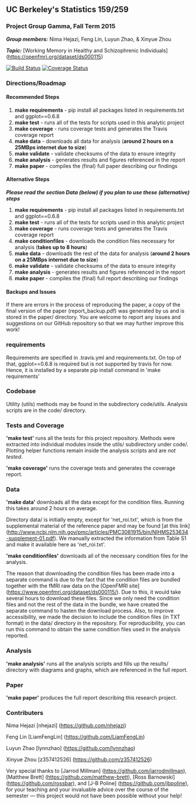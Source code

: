 ## UC Berkeley's Statistics 159/259
### Project Group Gamma, Fall Term 2015 

_**Group members:**_ Nima Hejazi, Feng Lin, Luyun Zhao, & Xinyue Zhou

_**Topic:**_ [Working Memory in Healthy and Schizophrenic Individuals] (https://openfmri.org/dataset/ds000115)

[![Build Status](https://travis-ci.org/berkeley-stat159/project-gamma.svg?branch=master)](https://travis-ci.org/berkeley-stat159/project-gamma?branch=master)
[![Coverage Status](https://coveralls.io/repos/berkeley-stat159/project-gamma/badge.svg?branch=master)](https://coveralls.io/r/berkeley-stat159/project-gamma?branch=master)

### Directions/Roadmap
#### Recommended Steps
1. __make requirements__ - pip install all packages listed in requirements.txt and ggplot==0.6.8
2. __make test__ - runs all of the tests for scripts used in this analytic project
3. __make coverage__ - runs coverage tests and generates the Travis coverage report
4. __make data__ - downloads all data for analysis (__around 2 hours on a 25MBps internet due to size__)
5. __make validate__ - validate checksums of the data to ensure integrity
6. __make analysis__ - generates results and figures referenced in the report
7. __make paper__ - compiles the (final) full paper describing our findings

#### Alternative Steps
_**Please read the section Data (below) if you plan to use these (alternative) steps**_

1. __make requirements__ - pip install all packages listed in requirements.txt and ggplot==0.6.8
2. __make test__ - runs all of the tests for scripts used in this analytic project
3. __make coverage__ - runs coverage tests and generates the Travis coverage report
4. __make conditionfiles__ - downloads the condition files necessary for analysis (__takes up to 8 hours__)
5. __make data__ - downloads the rest of the data for analysis (__around 2 hours on a 25MBps internet due to size__)
6. __make validate__ - validate checksums of the data to ensure integrity
7. __make analysis__ - generates results and figures referenced in the report
8. __make paper__ - compiles the (final) full report describing our findings

#### Backups and Issues

If there are errors in the process of reproducing the paper, a copy of the final version of the paper (report_backup.pdf) was generated by us and is stored in the paper/ directory. You are welcome to report any issues and suggestions on our GitHub repository so that we may further improve this work!

### requirements
Requirements are specified in .travis.yml and requirements.txt. On top of that, ggplot==0.6.8 is required but is not supported
by travis for now. Hence, it is installed by a separate pip install command in 'make requirements'

### Codebase 

Utility (utils) methods may be found in the subdirectory code/utils. Analysis scripts are in the code/ directory. 

### Tests and Coverage

__'make test'__ runs all the tests for this project repository. Methods were extracted into individual modules inside the utils/ subdirectory under code/. Plotting helper functions remain inside the analysis scripts and are _not tested_.

__'make coverage'__ runs the coverage tests and generates the coverage report.

### Data

__'make data'__ downloads all the data except for the condition files. Running this takes around 2 hours on average. 

Directory data/ is initially empty, except for 'net_roi.txt', which is from the supplemental material of the reference paper and may be found [at this link] (http://www.ncbi.nlm.nih.gov/pmc/articles/PMC3081915/bin/NIHMS253634-supplement-01.pdf). We manually extracted the information from Table S1 and make it available here as 'net_roi.txt'.

__'make conditionfiles'__ downloads all of the necessary condition files for the analysis.

The reason that downloading the condition files has been made into a separate command is due to the fact that the condition files are bundled together with the fMRI raw data on the [OpenFMRI site] (https://www.openfmri.org/dataset/ds000115/). Due to this, it would take several hours to download these files. Since we only need the condition files and not the rest of the data in the bundle, we have created the separate command to hasten the download process. Also, to improve accessibility, we made the decision to include the condition files (in TXT format) in the data/ directory in the repository. For reproducibility, you can run this command to obtain the same condition files used in the analysis reported.

### Analysis

__'make analysis'__ runs all the analysis scripts and fills up the results/ directory with diagrams and graphs, which are referenced in the full report.

### Paper

__'make paper'__ produces the full report describing this research project.


### Contributers

Nima Hejazi [nhejazi] (https://github.com/nhejazi)

Feng Lin [LiamFengLin] (https://github.com/LiamFengLin)

Luyun Zhao [lynnzhao] (https://github.com/lynnzhao)

Xinyue Zhou [z357412526] (https://github.com/z357412526)

Very special thanks to [Jarrod Millman] (https://github.com/jarrodmillman), [Matthew Brett] (https://github.com/matthew-brett), [Ross Barnowski] (https://github.com/rossbar), and [J-B Poline] (https://github.com/jbpoline), for your teaching and your invaluable advice over the course of the semester — this project would not have been possible without your help!

